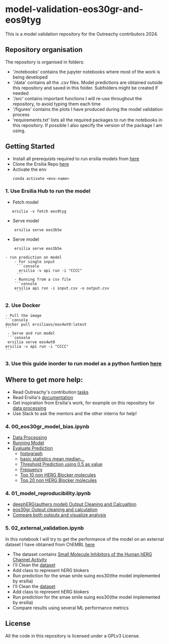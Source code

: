 # model-validation-eos30gr-and-eos9tyg
This is a model validation repository for the Outreachy contributors 2024. 

## Repository organisation
The repository is organised in folders:
- '/notebooks' contains the jupyter notebooks where most of the work is being developed
- '/data' contains all the .csv files. Model predictions are obtained outside this repository and saved in this folder. Subfolders might be created if needed
- '/src' contains important functions I will re-use throughout the repository, to avoid typing them each time
- '/figures' contains the plots I have produced during the model validation process
- 'requirements.txt' lists all the required packages to run the notebooks in this repository. If possible I also specify the version of the package I am using.

## Getting Started
- Install all prerequists required to run ersilia models from [here](https://ersilia.gitbook.io/ersilia-book/ersilia-model-hub/installation)
- Clone the Ersilia Repo [here](https://ersilia.gitbook.io/ersilia-book/ersilia-model-hub/installation)
- Activate the env
  ```console
  conda activate <env-name>
  ```
### 1. Use Ersilia Hub to run the model
  - Fetch model
  ```console
     ersilia -v fetch eos9tyg
  ```
  - Serve model
 ```console
     ersilia serve eos3b5e
  ```
   - Serve model
 ```console
     ersilia serve eos3b5e
  ```
    - run prediction on model
        - For single input
         ```console
          ersilia -v api run -i "CCCC"
         ```
        - Running from a csv file
        ```console
        ersilia api run -i input.csv -o output.csv
         ```
### 2. Use Docker
    - Pull the image
    ```console
    docker pull ersiliaos/eos4wt0:latest
    ```
     - Serve and run model
     ```console
     ersilia serve eos4wt0 
    ersilia -v api run -i "CCCC"
    ```

### 3. Use this guide inorder to run model as a python funtion [here](https://github.com/ersilia-os/ersilia/blob/master/notebooks/output-python-api.ipynb)
## Where to get more help:
- Read Outreachy's contribution [tasks](https://ersilia.gitbook.io/ersilia-book/contributors/internships/outreachy-summer-2024)
- Read Ersilia's [documentation](https://ersilia.gitbook.io/ersilia-book)
- Get inspiration from Ersilia's work, for example on this repository for [data processing](https://github.com/ersilia-os/open-data-cleaning)
- Use Slack to ask the mentors and the other interns for help!
### 4. 00_eos30gr_model_bias.ipynb
- [Data Processing](#section-1)
- [Running Model](#section-2)
- [Evaluate Prediction](#section-3)
   - [histograph](#section-3-1)
   - [basic statistics mean,median...](#section-3-2)
   - [Threshold Prediction using 0.5 as value](#section-3-3)
   - [Frequency](#section-3-4)
   - [Top 10 non HERG Blocker molecules](#section-3-5)
   - [Top 20 non HERG Blocker molecules](#section-3-6)
### 4. 01_model_reproducibility.ipynb
- [deephERG(authers model) Output Cleaning and Calcualtion](#section-1)
- [eos30gr Output cleaning and calculation](#section-2)
- [Compare both outputs and visualize analysis](#section-3)
### 5. 02_external_validation.ipynb
In this notebook I will try to get the performance of the model on an external dataset I have obtained from ChEMBL [here](https://www.ebi.ac.uk/chembl/assay_report_card/CHEMBL1794573/)
- The dataset contains [Small Molecule Inhibitors of the Human hERG Channel Activity](https://www.ebi.ac.uk/chembl/assay_report_card/CHEMBL1794573/)
- I'll Clean the [dataset](https://www.ebi.ac.uk/chembl/g/#browse/compounds/filter/_metadata.related_assays.all_chembl_ids%3ACHEMBL1794573)
- Add class to represent hERG blokers
- Run prediction for the smae smile suing eos30(the model implemented by ersilia)
- I'll Clean the [dataset](https://www.ebi.ac.uk/chembl/g/#browse/compounds/filter/_metadata.related_assays.all_chembl_ids%3ACHEMBL1794573)
- Add class to represent hERG blokers
- Run prediction for the smae smile suing eos30(the model implemented by ersilia)
- Compare results using several ML performance metrics
## License
All the code in this repository is licensed under a GPLv3 License.
